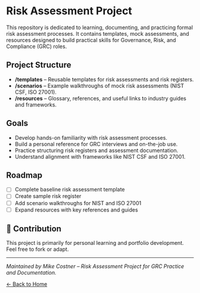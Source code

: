 # Risk Assessment Project

This repository is dedicated to learning, documenting, and practicing formal risk assessment processes. It contains templates, mock assessments, and resources designed to build practical skills for Governance, Risk, and Compliance (GRC) roles.

## Project Structure
- **/templates** – Reusable templates for risk assessments and risk registers.
- **/scenarios** – Example walkthroughs of mock risk assessments (NIST CSF, ISO 27001).
- **/resources** – Glossary, references, and useful links to industry guides and frameworks.

## Goals
- Develop hands-on familiarity with risk assessment processes.
- Build a personal reference for GRC interviews and on-the-job use.
- Practice structuring risk registers and assessment documentation.
- Understand alignment with frameworks like NIST CSF and ISO 27001.

## Roadmap
- [ ] Complete baseline risk assessment template
- [ ] Create sample risk register
- [ ] Add scenario walkthroughs for NIST and ISO 27001
- [ ] Expand resources with key references and guides

## 📢 Contribution
This project is primarily for personal learning and portfolio development. Feel free to fork or adapt.

---

*Maintained by Mike Costner – Risk Assessment Project for GRC Practice and Documentation.*

[← Back to Home](https://mcostner.github.io/)
